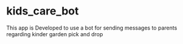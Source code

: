 # kids_care_bot
This app is Developed to use a bot for sending messages to parents regarding kinder garden pick and drop
